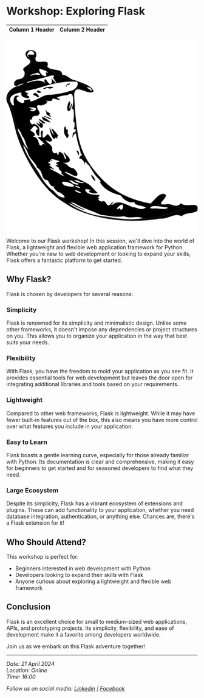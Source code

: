 # Workshop: Exploring Flask

| Column 1 Header | Column 2 Header |
|-----------------|-----------------|



![Flask Logo](https://github.com/medhedimaaroufi/Flask/blob/main/flask.png)

Welcome to our Flask workshop! In this session, we'll dive into the world of Flask, a lightweight and flexible web application framework for Python. Whether you're new to web development or looking to expand your skills, Flask offers a fantastic platform to get started.

## Why Flask?

Flask is chosen by developers for several reasons:

### Simplicity
Flask is renowned for its simplicity and minimalistic design. Unlike some other frameworks, it doesn't impose any dependencies or project structures on you. This allows you to organize your application in the way that best suits your needs.

### Flexibility
With Flask, you have the freedom to mold your application as you see fit. It provides essential tools for web development but leaves the door open for integrating additional libraries and tools based on your requirements.

### Lightweight
Compared to other web frameworks, Flask is lightweight. While it may have fewer built-in features out of the box, this also means you have more control over what features you include in your application.

### Easy to Learn
Flask boasts a gentle learning curve, especially for those already familiar with Python. Its documentation is clear and comprehensive, making it easy for beginners to get started and for seasoned developers to find what they need.

### Large Ecosystem
Despite its simplicity, Flask has a vibrant ecosystem of extensions and plugins. These can add functionality to your application, whether you need database integration, authentication, or anything else. Chances are, there's a Flask extension for it!

## Who Should Attend?

This workshop is perfect for:

- Beginners interested in web development with Python
- Developers looking to expand their skills with Flask
- Anyone curious about exploring a lightweight and flexible web framework

## Conclusion

Flask is an excellent choice for small to medium-sized web applications, APIs, and prototyping projects. Its simplicity, flexibility, and ease of development make it a favorite among developers worldwide.

Join us as we embark on this Flask adventure together!

---

*Date: 21 April 2024*  
*Location: Online*  
*Time: 16:00*

*Follow us on social media: [Linkedin](https://www.linkedin.com/in/ensitgeeksclub/) | [Facebook](https://www.facebook.com/ENSIT.GEEKS.CLUB)*